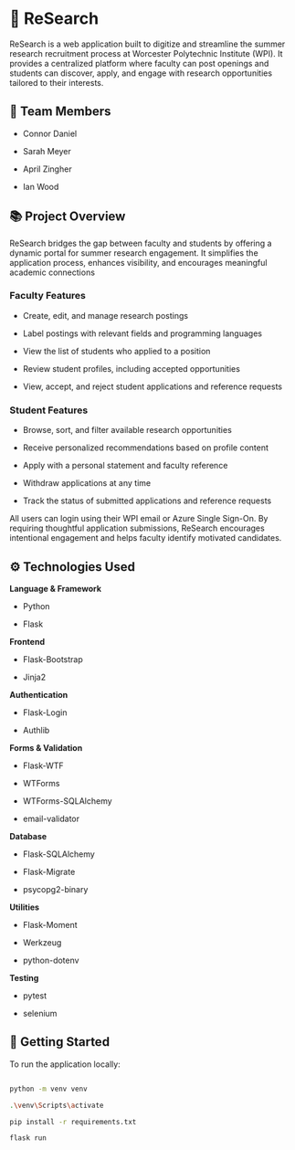 # 🔬 ReSearch



ReSearch is a web application built to digitize and streamline the summer research recruitment process at Worcester Polytechnic Institute (WPI). It provides a centralized platform where faculty can post openings and students can discover, apply, and engage with research opportunities tailored to their interests.



## 👥 Team Members

- Connor Daniel  

- Sarah Meyer  

- April Zingher  

- Ian Wood  



## 📚 Project Overview



ReSearch bridges the gap between faculty and students by offering a dynamic portal for summer research engagement. It simplifies the application process, enhances visibility, and encourages meaningful academic connections



### Faculty Features

- Create, edit, and manage research postings

- Label postings with relevant fields and programming languages

- View the list of students who applied to a position

- Review student profiles, including accepted opportunities

- View, accept, and reject student applications and reference requests



### Student Features

- Browse, sort, and filter available research opportunities

- Receive personalized recommendations based on profile content

- Apply with a personal statement and faculty reference

- Withdraw applications at any time

- Track the status of submitted applications and reference requests



All users can login using their WPI email or Azure Single Sign-On. By requiring thoughtful application submissions, ReSearch encourages intentional engagement and helps faculty identify motivated candidates.



## ⚙️ Technologies Used



**Language & Framework**

- Python

- Flask



**Frontend**

- Flask-Bootstrap  

- Jinja2



**Authentication**

- Flask-Login 

- Authlib



**Forms & Validation**

- Flask-WTF

- WTForms

- WTForms-SQLAlchemy

- email-validator



**Database**

- Flask-SQLAlchemy

- Flask-Migrate

- psycopg2-binary



**Utilities**

- Flask-Moment

- Werkzeug

- python-dotenv



**Testing**

- pytest

- selenium



## 🚀 Getting Started



To run the application locally:



```bash

python -m venv venv

.\venv\Scripts\activate

pip install -r requirements.txt

flask run

